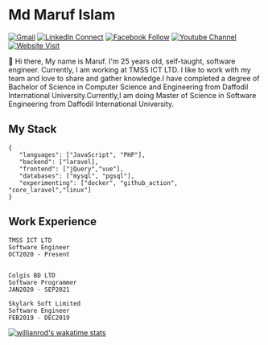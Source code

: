 # Md Maruf Islam

[![Gmail](https://img.shields.io/badge/%20-Send%20Mail-black?color=14171A&labelColor=ef5350&logo=gmail&logoColor=ffffff)](mailto:maruf4426@diu.edu.bd)
[![LinkedIn Connect](https://img.shields.io/badge/%20-Connect-black?color=14171A&labelColor=0077b5&logo=linkedin&logoColor=ffffff)](https://www.linkedin.com/in/islammaruf/)
[![Facebook Follow](https://img.shields.io/badge/%20-Connect-black?color=14171A&labelColor=4267b2&logo=facebook&logoColor=ffffff)](https://www.facebook.com/islammaruf7424/)
[![Youtube Channel](https://img.shields.io/badge/%20-Channel-black?color=14171A&labelColor=c53929&logo=youtube&logoColor=ffffff)](https://www.youtube.com/channel/UCLMGSasSxHmrEmu5LcL9AMA)
[![Website Visit](https://img.shields.io/badge/%20-Website-black?color=14171A&labelColor=45B39D&logo=drone&logoColor=ffffff)](https://islammaruf.github.io/)

:wave: Hi there, My name is Maruf. I'm 25 years old, self-taught, software engineer. Currently, I am working at TMSS ICT LTD. I like to work with my team and love to share and gather knowledge.I have completed a degree of Bachelor of Science in Computer Science and Engineering from Daffodil International University.Currently,I am doing Master of Science in Software Engineering from Daffodil International University.
## My Stack
```
{
   "languages": ["JavaScript", "PHP"],
   "backend": ["laravel],
   "frontend": ["jQuery","vue"],
   "databases": ["mysql", "pgsql"],
   "experimenting": ["docker", "github_action", "core_laravel","linux"]
}
```
## Work Experience
```
TMSS ICT LTD 
Software Engineer 
OCT2020 - Present


```
```
Colgis BD LTD 
Software Programmer 
JAN2020 - SEP2021 

```
```
Skylark Soft Limited 
Software Engineer 
FEB2019 - DEC2019

```
<!-- [![PATRONCRM](https://img.shields.io/badge/%20-Patron%20CRM-black?color=14171A&labelColor=5f4b8b&logo=drone&logoColor=ffffff)](https://codecanyon.net/item/patron-crm-laravel-customer-relationship-management/25171673)
[![OFFCUTTER](https://img.shields.io/badge/%20-OffCutter-black?color=14171A&labelColor=407DFF&logo=drone&logoColor=ffffff)](http://offcutter.com/)
 -->
 [![willianrod's wakatime stats](https://github-readme-stats.vercel.app/api/wakatime?username=islamMaruf)](https://github.com/anuraghazra/github-readme-stats)
